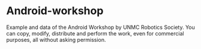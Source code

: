 # Android-workshop
Example and data of the Android Workshop by UNMC Robotics Society.
You can copy, modify, distribute and perform the work, even for commercial purposes, all without asking permission.
